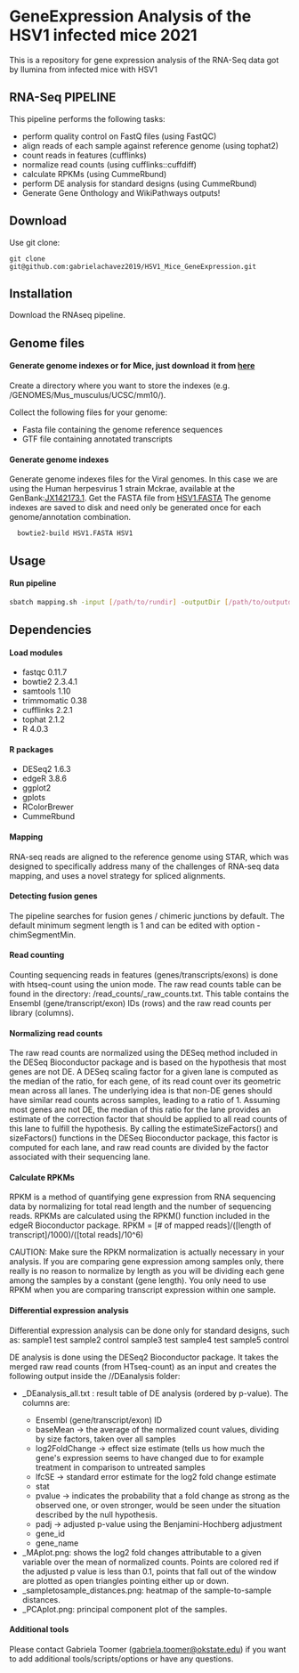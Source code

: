# GeneExpression Analysis of the HSV1 infected mice 2021
This is a repository for gene expression analysis of the RNA-Seq data got by Ilumina from infected mice with HSV1

## RNA-Seq PIPELINE
This pipeline performs the following tasks:
- perform quality control on FastQ files (using FastQC)
- align reads of each sample against reference genome (using tophat2) 
- count reads in features (cufflinks)
- normalize read counts (using cufflinks::cuffdiff)
- calculate RPKMs (using CummeRbund)
- perform DE analysis for standard designs (using CummeRbund)
- Generate Gene Onthology and WikiPathways outputs!

## Download
Use git clone:
```
git clone git@github.com:gabrielachavez2019/HSV1_Mice_GeneExpression.git
```

## Installation
Download the RNAseq pipeline.


## Genome files
#### Generate genome indexes or for Mice, just download it from [here](https://uswest.ensembl.org/Mus_musculus/Info/Index)
Create a directory where you want to store the indexes (e.g. /GENOMES/Mus_musculus/UCSC/mm10/).

Collect the following files for your genome:
- Fasta file containing the genome reference sequences
- GTF file containing annotated transcripts

#### Generate genome indexes
Generate genome indexes files for the Viral genomes. 
In this case we are using the Human herpesvirus 1 strain Mckrae, available at the GenBank:[JX142173.1](https://www.ncbi.nlm.nih.gov/nuccore/JX142173). 
Get the FASTA file from [HSV1.FASTA](https://www.ncbi.nlm.nih.gov/nuccore/JX142173.1?report=fasta)
The genome indexes are saved to disk and need only be generated once for each genome/annotation combination.

``  
bowtie2-build HSV1.FASTA HSV1
``

## Usage
#### Run pipeline
```bash
sbatch mapping.sh -input [/path/to/rundir] -outputDir [/path/to/outputdirname] -mail [email]
```

## Dependencies
#### Load modules
- fastqc 0.11.7 
- bowtie2 2.3.4.1  
- samtools 1.10
- trimmomatic 0.38
- cufflinks 2.2.1
- tophat 2.1.2 
- R 4.0.3    

#### R packages
- DESeq2 1.6.3
- edgeR 3.8.6
- ggplot2
- gplots
- RColorBrewer
- CummeRbund


#### Mapping
RNA-seq reads are aligned to the reference genome using STAR, which was designed to specifically address many of the challenges of RNA-seq data mapping, and uses a novel strategy for spliced alignments.

#### Detecting fusion genes
The pipeline searches for fusion genes / chimeric junctions by default. The default minimum segment length is 1 and can be edited with option -chimSegmentMin.

#### Read counting
Counting sequencing reads in features (genes/transcripts/exons) is done with htseq-count using the union mode.
The raw read counts table can be found in the directory: <rundir>/read_counts/<run>_raw_counts.txt. This table contains the Ensembl (gene/transcript/exon) IDs (rows) and the raw read 
counts per library (columns).

#### Normalizing read counts
The raw read counts are normalized using the DESeq method included in the DESeq Bioconductor package and is based on the hypothesis that most genes are not DE. A DESeq scaling factor for
a given lane is computed as the median of the ratio, for each gene, of its read count over its geometric mean across all lanes. The underlying idea is that non-DE
genes should have similar read counts across samples, leading to a ratio of 1. Assuming most genes are not DE, the median of this ratio for the lane provides an
estimate of the correction factor that should be applied to all read counts of this lane to fulfill the hypothesis. By calling the estimateSizeFactors() and sizeFactors()
functions in the DESeq Bioconductor package, this factor is computed for each lane, and raw read counts are divided by the factor associated with their sequencing lane. 

#### Calculate RPKMs
RPKM is a method of quantifying gene expression from RNA sequencing data by normalizing for total read length and the number of sequencing reads. RPKMs are calculated using the RPKM()
function included in the edgeR Bioconductor package.
RPKM = [# of mapped reads]/([length of transcript]/1000)/([total reads]/10^6)

CAUTION: Make sure the RPKM normalization is actually necessary in your analysis. If you are comparing gene expression among samples only, there really is no reason to normalize by length
as you will be dividing each gene among the samples by a constant (gene length). You only need to use RPKM when you are comparing transcript expression within one sample.

#### Differential expression analysis
Differential expression analysis can be done only for standard designs, such as:
   sample1	test
   sample2	control
   sample3	test
   sample4	test
   sample5	control

DE analysis is done using the DESeq2 Bioconductor package. It takes the merged raw read counts (from HTseq-count) as an input and creates the following output inside the /<run>/DEanalysis folder:
- <run>_DEanalysis_all.txt : result table of DE analysis (ordered by p-value). The columns are:
    - Ensembl (gene/transcript/exon) ID
    - baseMean -> the average of the normalized count values, dividing by size factors, taken over all samples
    - log2FoldChange -> effect size estimate (tells us how much the gene's expression seems to have changed due to for example treatment in comparison to untreated samples
    - lfcSE -> standard error estimate for the log2 fold change estimate
    - stat
    - pvalue -> indicates the probability that a fold change as strong as the observed one, or oven stronger, would be seen under the situation described by the null hypothesis.
    - padj -> adjusted p-value using the Benjamini-Hochberg adjustment
    - gene_id
    - gene_name
- <run>_MAplot.png: shows the log2 fold changes attributable to a given variable over the mean of normalized counts. Points are colored red if the adjusted p value is less than 0.1, points that fall out of the window are plotted as open triangles pointing either up or down.
- <run>_sampletosample_distances.png: heatmap of the sample-to-sample distances.
- <run>_PCAplot.png: principal component plot of the samples.


#### Additional tools
Please contact Gabriela Toomer (gabriela.toomer@okstate.edu) if you want to add additional tools/scripts/options or have any questions.
